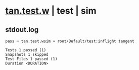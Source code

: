 # [tan.test.w](../../../../../../examples/tests/sdk_tests/math/tan.test.w) | test | sim

## stdout.log
```log
pass ─ tan.test.wsim » root/Default/test:inflight tangent

Tests 1 passed (1)
Snapshots 1 skipped
Test Files 1 passed (1)
Duration <DURATION>
```

